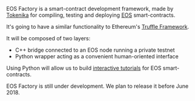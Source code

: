EOS Factory is a smart-contract development framework, made by [Tokenika](https://tokenika.io/) for compiling, testing and deploying [EOS](https://eos.io/) smart-contracts.

It's going to have a similar functionality to Ethereum's [Truffle Framework](http://truffleframework.com/).

It will be composed of two layers:
* C++ bridge connected to an EOS node running a private testnet
* Python wrapper acting as a convenient human-oriented interface

Using Python will allow us to build [interactive tutorials](http://eosfactory.io/docs/) for EOS smart-contracts.

EOS Factory is still under development. We plan to release it before June 2018.
